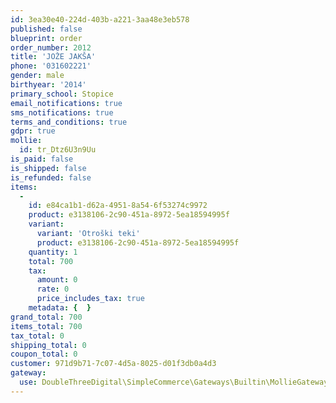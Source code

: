 ```yaml
---
id: 3ea30e40-224d-403b-a221-3aa48e3eb578
published: false
blueprint: order
order_number: 2012
title: 'JOŽE JAKŠA'
phone: '031602221'
gender: male
birthyear: '2014'
primary_school: Stopice
email_notifications: true
sms_notifications: true
terms_and_conditions: true
gdpr: true
mollie:
  id: tr_Dtz6U3n9Uu
is_paid: false
is_shipped: false
is_refunded: false
items:
  -
    id: e84ca1b1-d62a-4951-8a54-6f53274c9972
    product: e3138106-2c90-451a-8972-5ea18594995f
    variant:
      variant: 'Otroški teki'
      product: e3138106-2c90-451a-8972-5ea18594995f
    quantity: 1
    total: 700
    tax:
      amount: 0
      rate: 0
      price_includes_tax: true
    metadata: {  }
grand_total: 700
items_total: 700
tax_total: 0
shipping_total: 0
coupon_total: 0
customer: 971d9b71-7c07-4d5a-8025-d01f3db0a4d3
gateway:
  use: DoubleThreeDigital\SimpleCommerce\Gateways\Builtin\MollieGateway
---
```

